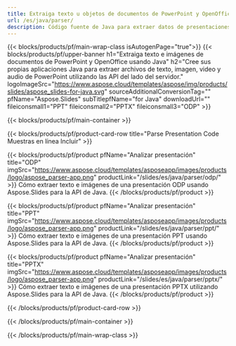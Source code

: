```yaml
---
title: Extraiga texto u objetos de documentos de PowerPoint y OpenOffice usando Java
url: /es/java/parser/
description: Código fuente de Java para extraer datos de presentaciones de PowerPoint y OpenOffice.
---
```


{{< blocks/products/pf/main-wrap-class isAutogenPage="true">}}
{{< blocks/products/pf/upper-banner h1="Extraiga texto e imágenes de documentos de PowerPoint y OpenOffice usando Java" h2="Cree sus propias aplicaciones Java para extraer archivos de texto, imagen, video y audio de PowerPoint utilizando las API del lado del servidor." logoImageSrc="https://www.aspose.cloud/templates/aspose/img/products/slides/aspose_slides-for-java.svg" sourceAdditionalConversionTag="" pfName="Aspose.Slides" subTitlepfName="for Java" downloadUrl="" fileiconsmall1="PPT" fileiconsmall2="PPTX" fileiconsmall3="ODP" >}}

{{< blocks/products/pf/main-container >}}

{{< blocks/products/pf/product-card-row title="Parse Presentation Code Muestras en línea Incluir" >}}

{{< blocks/products/pf/product pfName="Analizar presentación" title="ODP" imgSrc="https://www.aspose.cloud/templates/asposeapp/images/products/logo/aspose_parser-app.png" productLink="/slides/es/java/parser/odp/" >}}
Cómo extraer texto e imágenes de una presentación ODP usando Aspose.Slides para la API de Java.
{{< /blocks/products/pf/product >}}

{{< blocks/products/pf/product pfName="Analizar presentación" title="PPT" imgSrc="https://www.aspose.cloud/templates/asposeapp/images/products/logo/aspose_parser-app.png" productLink="/slides/es/java/parser/ppt/" >}}
Cómo extraer texto e imágenes de una presentación PPT usando Aspose.Slides para la API de Java.
{{< /blocks/products/pf/product >}}

{{< blocks/products/pf/product pfName="Analizar presentación" title="PPTX" imgSrc="https://www.aspose.cloud/templates/asposeapp/images/products/logo/aspose_parser-app.png" productLink="/slides/es/java/parser/pptx/" >}}
Cómo extraer texto e imágenes de una presentación PPTX utilizando Aspose.Slides para la API de Java.
{{< /blocks/products/pf/product >}}



{{< /blocks/products/pf/product-card-row >}}

{{< /blocks/products/pf/main-container >}}
    
{{< /blocks/products/pf/main-wrap-class >}}